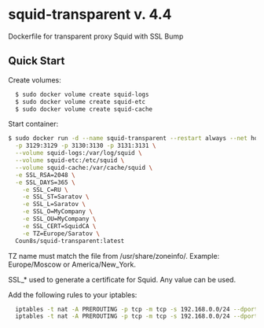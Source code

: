 # squid-transparent v. 4.4
Dockerfile for transparent proxy Squid with SSL Bump

## Quick Start

Create volumes:
```bash
  $ sudo docker volume create squid-logs
  $ sudo docker volume create squid-etc
  $ sudo docker volume create squid-cache
```
Start container:
```bash
$ sudo docker run -d --name squid-transparent --restart always --net host \
  -p 3129:3129 -p 3130:3130 -p 3131:3131 \
  --volume squid-logs:/var/log/squid \
  --volume squid-etc:/etc/squid \
  --volume squid-cache:/var/cache/squid \
  -e SSL_RSA=2048 \
  -e SSL_DAYS=365 \
	-e SSL_C=RU \
	-e SSL_ST=Saratov \
	-e SSL_L=Saratov \
	-e SSL_O=MyCompany \
	-e SSL_OU=MyCompany \
	-e SSL_CERT=SquidCA \
	-e TZ=Europe/Saratov \
  Coun8s/squid-transparent:latest
```
TZ name must match the file from /usr/share/zoneinfo/. Example: Europe/Moscow or America/New_York.

SSL_* used to generate a certificate for Squid. Any value can be used. 

Add the following rules to your iptables:
```bash
  iptables -t nat -A PREROUTING -p tcp -m tcp -s 192.168.0.0/24 --dport 80 -j REDIRECT --to-ports 3129
  iptables -t nat -A PREROUTING -p tcp -m tcp -s 192.168.0.0/24 --dport 443 -j REDIRECT --to-ports 3130
```

